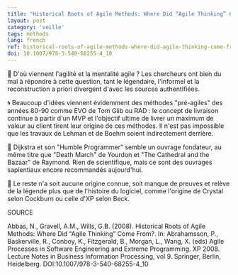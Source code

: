 ```yaml
---
title: "Historical Roots of Agile Methods: Where Did “Agile Thinking” Come From ?"
layout: post
category: 'veille'
tags: methods
lang: french
ref: historical-roots-of-agile-methods-where-did-agile-thinking-come-from
doi: 10.1007/978-3-540-68255-4_10
---
```


🔎 D'où viennent l'agilité et la mentalité agile ? Les chercheurs ont bien du mal à répondre à cette question, tant le légendaire, l'informel et la reconstruction a priori divergent d'avec les sources authentifiées. 

🌀 Beaucoup d'idées viennent évidemment des méthodes "pré-agiles" des années 80-90 comme EVO de Tom Glib ou RAD : le concept de livraison continue à partir d'un MVP et l'objectif ultime de livrer un maximum de valeur au client tirent leur origine de ces méthodes. Il n'est pas impossible que les travaux de Lehman et de Boehm soient indirectement derrière.

📜 Dijkstra et son "Humble Programmer" semble un ouvrage fondateur, au même titre que "Death March" de Yourdon et "The Cathedral and the Bazaar" de Raymond. Rien de scientifique, mais ce sont des ouvrages sapientiaux encore recommandés aujourd'hui.

🧟 Le reste n'a soit aucune origine connue, soit manque de preuves et relève de la légende plus que de l'histoire du logiciel, comme l'origine de Crystal selon Cockburn ou celle d'XP selon Beck.

SOURCE

Abbas, N., Gravell, A.M., Wills, G.B. (2008). Historical Roots of Agile Methods: Where Did “Agile Thinking” Come From?. In: Abrahamsson, P., Baskerville, R., Conboy, K., Fitzgerald, B., Morgan, L., Wang, X. (eds) Agile Processes in Software Engineering and Extreme Programming. XP 2008. Lecture Notes in Business Information Processing, vol 9. Springer, Berlin, Heidelberg. DOI:10.1007/978-3-540-68255-4_10